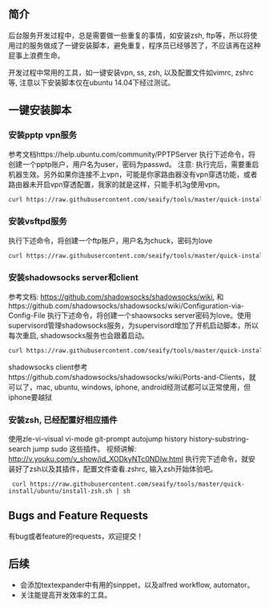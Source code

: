 ## 简介
后台服务开发过程中，总是需要做一些重复的事情，如安装zsh, ftp等，所以将使用过的服务做成了一键安装脚本，避免重复，程序员已经够苦了，不应该再在这种屁事上浪费生命。

开发过程中常用的工具，如一键安装vpn, ss, zsh, 以及配置文件如vimrc, zshrc等, 注意以下安装脚本仅在ubuntu 14.04下经过测试。

## 一键安装脚本

### 安装pptp vpn服务
参考文档https://help.ubuntu.com/community/PPTPServer
执行下述命令，将创建一个pptp账户，用户名为user，密码为passwd。
注意: 执行完后，需要重启机器生效。另外如果你连接不上vpn，可能是你家路由器没有vpn穿透功能，或者路由器未开启vpn穿透配置，我家的就是这样，只能手机3g使用vpn。
```sh
curl https://raw.githubusercontent.com/seaify/tools/master/quick-install/ubuntu/install-pptp.sh | sh -s -- user passwd
```
### 安装vsftpd服务
执行下述命令，将创建一个ftp账户，用户名为chuck，密码为love
```sh
curl https://raw.githubusercontent.com/seaify/tools/master/quick-install/ubuntu/install-ftp.sh | sh -s chuck love
```

### 安装shadowsocks server和client
参考文档: https://github.com/shadowsocks/shadowsocks/wiki, 和https://github.com/shadowsocks/shadowsocks/wiki/Configuration-via-Config-File
执行下述命令，将创建一个shaowsocks server密码为love。使用supervisord管理shadowsocks服务，为supervisord增加了开机启动脚本，所以每次重启, shadowsocks服务也会跟着启动。
```sh
curl https://raw.githubusercontent.com/seaify/tools/master/quick-install/ubuntu/install-shadowsock-server.sh | sh -s -- love
```

shadowsocks client参考https://github.com/shadowsocks/shadowsocks/wiki/Ports-and-Clients，就可以了，mac, ubuntu, windows, iphone, android经测试都可以正常使用，但iphone要越狱


### 安装zsh, 已经配置好相应插件
使用zle-vi-visual vi-mode git-prompt autojump history history-substring-search jump sudo 这些插件。
视频讲解: http://v.youku.com/v_show/id_XODkyNTc0NDIw.html
执行完下述命令，就安装好了zsh以及其插件，配置文件查看.zshrc, 输入zsh开始体验吧。
```
 curl https://raw.githubusercontent.com/seaify/tools/master/quick-install/ubuntu/install-zsh.sh | sh
```

## Bugs and Feature Requests
有bug或者feature的requests，欢迎提交！

## 后续
- 会添加textexpander中有用的sinppet，以及alfred workflow, automator。
- 关注能提高开发效率的工具。
